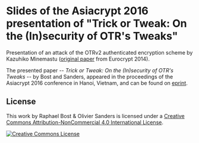 # Slides of the Asiacrypt 2016 presentation of "Trick or Tweak: On the (In)security of OTR's Tweaks"


Presentation of an attack of the OTRv2 authenticated encryption scheme by Kazuhiko Minemastu ([original paper](http://ia.cr/2013/628) from Eurocrypt 2014).

The presented paper -- *Trick or Tweak: On the (In)security of OTR's Tweaks* -- by Bost and Sanders, appeared in the proceedings of the Asiacrypt 2016 conference in Hanoi, Vietnam, and can be found on [eprint](http://ia.cr/2016/234).

License
-------
This work by Raphael Bost & Olivier Sanders is licensed under a [Creative Commons Attribution-NonCommercial 4.0 International License](http://creativecommons.org/licenses/by-nc/4.0/).

[![Creative Commons License](https://i.creativecommons.org/l/by-nc/4.0/88x31.png)](http://creativecommons.org/licenses/by-nc/4.0/)

